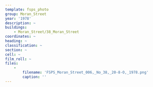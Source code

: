```yaml
---
template: fsps_photo
group: Moran_Street
year: '1978'
description: ~
buildings:
    - Moran_Street/38_Moran_Street
coordinates: ~
heading: ~
classification: ~
section: ~
cell: ~
film_roll: ~
files:
    -
        filename: 'FSPS_Moran_Street_006,_No_38,_20-8-O,_1978.png'
        caption: ''
---
```

